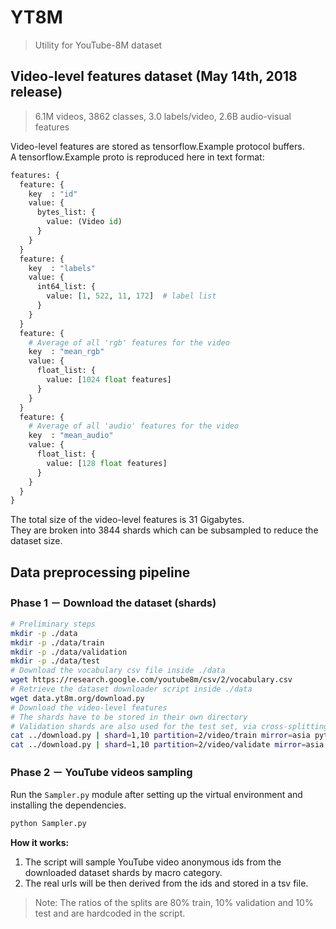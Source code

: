 # YT8M

> Utility for YouTube-8M dataset

## Video-level features dataset (May 14th, 2018 release)

> 6.1M videos, 3862 classes, 3.0 labels/video, 2.6B audio-visual features

Video-level features are stored as tensorflow.Example protocol buffers.  
A tensorflow.Example proto is reproduced here in text format:

```python
features: {
  feature: {
    key  : "id"
    value: {
      bytes_list: {
        value: (Video id)
      }
    }
  }
  feature: {
    key  : "labels"
    value: {
      int64_list: {
        value: [1, 522, 11, 172]  # label list
      }
    }
  }
  feature: {
    # Average of all 'rgb' features for the video
    key  : "mean_rgb"
    value: {
      float_list: {
        value: [1024 float features]
      }
    }
  }
  feature: {
    # Average of all 'audio' features for the video
    key  : "mean_audio"
    value: {
      float_list: {
        value: [128 float features]
      }
    }
  }
}
```

The total size of the video-level features is 31 Gigabytes.  
They are broken into 3844 shards which can be subsampled to reduce the dataset size.

## Data preprocessing pipeline

### Phase 1 － Download the dataset (shards)

```bash
# Preliminary steps
mkdir -p ./data
mkdir -p ./data/train
mkdir -p ./data/validation
mkdir -p ./data/test
# Download the vocabulary csv file inside ./data
wget https://research.google.com/youtube8m/csv/2/vocabulary.csv
# Retrieve the dataset downloader script inside ./data
wget data.yt8m.org/download.py
# Download the video-level features
# The shards have to be stored in their own directory
# Validation shards are also used for the test set, via cross-splitting
cat ../download.py | shard=1,10 partition=2/video/train mirror=asia python
cat ../download.py | shard=1,10 partition=2/video/validate mirror=asia python
```

### Phase 2 － YouTube videos sampling

Run the `Sampler.py` module after setting up the virtual environment and installing the dependencies.  

```bash
python Sampler.py
```

**How it works:**

1. The script will sample YouTube video anonymous ids from the downloaded dataset shards by macro category.
2. The real urls will be then derived from the ids and stored in a tsv file.

> Note: The ratios of the splits are 80% train, 10% validation and 10% test and are hardcoded in the script.
